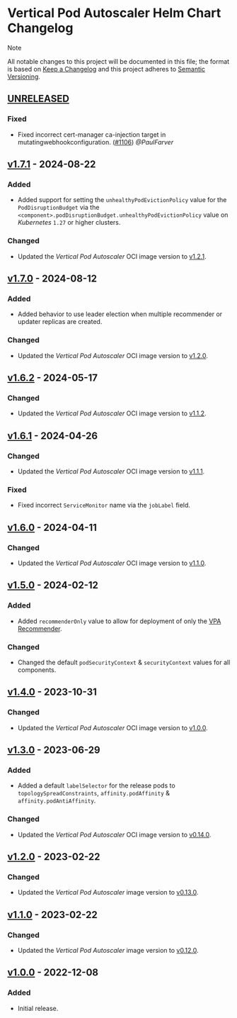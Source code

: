 # Vertical Pod Autoscaler Helm Chart Changelog

> [!NOTE]
> All notable changes to this project will be documented in this file; the format is based on [Keep a Changelog](https://keepachangelog.com/en/1.0.0/) and this project adheres to [Semantic Versioning](https://semver.org/spec/v2.0.0.html).

<!--
### Added - For new features.
### Changed - For changes in existing functionality.
### Deprecated - For soon-to-be removed features.
### Removed - For now removed features.
### Fixed - For any bug fixes.
### Security - In case of vulnerabilities.
-->

## [UNRELEASED]

### Fixed

- Fixed incorrect cert-manager ca-injection target in mutatingwebhookconfiguration. ([#1106](https://github.com/stevehipwell/helm-charts/pull/1106)) _@PaulFarver_

## [v1.7.1] - 2024-08-22

### Added

- Added support for setting the `unhealthyPodEvictionPolicy` value for the `PodDisruptionBudget` via the `<component>.podDisruptionBudget.unhealthyPodEvictionPolicy` value on _Kubernetes_ `1.27` or higher clusters.

### Changed

- Updated the _Vertical Pod Autoscaler_ OCI image version to [v1.2.1](https://github.com/kubernetes/autoscaler/releases/tag/vertical-pod-autoscaler-1.2.1).

## [v1.7.0] - 2024-08-12

### Added

- Added behavior to use leader election when multiple recommender or updater replicas are created.

### Changed

- Updated the _Vertical Pod Autoscaler_ OCI image version to [v1.2.0](https://github.com/kubernetes/autoscaler/releases/tag/vertical-pod-autoscaler-1.2.0).

## [v1.6.2] - 2024-05-17

### Changed

- Updated the _Vertical Pod Autoscaler_ OCI image version to [v1.1.2](https://github.com/kubernetes/autoscaler/releases/tag/vertical-pod-autoscaler-1.1.2).

## [v1.6.1] - 2024-04-26

### Changed

- Updated the _Vertical Pod Autoscaler_ OCI image version to [v1.1.1](https://github.com/kubernetes/autoscaler/releases/tag/vertical-pod-autoscaler-1.1.1).

### Fixed

- Fixed incorrect `ServiceMonitor` name via the `jobLabel` field.

## [v1.6.0] - 2024-04-11

### Changed

- Updated the _Vertical Pod Autoscaler_ OCI image version to [v1.1.0](https://github.com/kubernetes/autoscaler/releases/tag/vertical-pod-autoscaler-1.1.0).

## [v1.5.0] - 2024-02-12

### Added

- Added `recommenderOnly` value to allow for deployment of only the [VPA Recommender](https://github.com/kubernetes/autoscaler/blob/master/vertical-pod-autoscaler/pkg/recommender/README.md).

### Changed

- Changed the default `podSecurityContext` & `securityContext` values for all components.

## [v1.4.0] - 2023-10-31

### Changed

- Updated the _Vertical Pod Autoscaler_ OCI image version to [v1.0.0](https://github.com/kubernetes/autoscaler/releases/tag/vertical-pod-autoscaler-1.0.0).

## [v1.3.0] - 2023-06-29

### Added

- Added a default `labelSelector` for the release pods to `topologySpreadConstraints`, `affinity.podAffinity` & `affinity.podAntiAffinity`.

### Changed

- Updated the _Vertical Pod Autoscaler_ OCI image version to [v0.14.0](https://github.com/kubernetes/autoscaler/releases/tag/vertical-pod-autoscaler-0.14.0).

## [v1.2.0] - 2023-02-22

### Changed

- Updated the _Vertical Pod Autoscaler_ image version to [v0.13.0](https://github.com/kubernetes/autoscaler/releases/tag/vertical-pod-autoscaler-0.13.0).

## [v1.1.0] - 2023-02-22

### Changed

- Updated the _Vertical Pod Autoscaler_ image version to [v0.12.0](https://github.com/kubernetes/autoscaler/releases/tag/vertical-pod-autoscaler-0.12.0).

## [v1.0.0] - 2022-12-08

### Added

- Initial release.

<!--
RELEASE LINKS
-->
[UNRELEASED]: https://github.com/stevehipwell/helm-charts/tree/main/charts/vertical-pod-autoscaler
[v1.7.1]: https://github.com/stevehipwell/helm-charts/releases/tag/vertical-pod-autoscaler-1.7.1
[v1.7.0]: https://github.com/stevehipwell/helm-charts/releases/tag/vertical-pod-autoscaler-1.7.0
[v1.6.2]: https://github.com/stevehipwell/helm-charts/releases/tag/vertical-pod-autoscaler-1.6.2
[v1.6.1]: https://github.com/stevehipwell/helm-charts/releases/tag/vertical-pod-autoscaler-1.6.1
[v1.6.0]: https://github.com/stevehipwell/helm-charts/releases/tag/vertical-pod-autoscaler-1.6.0
[v1.5.0]: https://github.com/stevehipwell/helm-charts/releases/tag/vertical-pod-autoscaler-1.5.0
[v1.4.0]: https://github.com/stevehipwell/helm-charts/releases/tag/vertical-pod-autoscaler-1.4.0
[v1.3.0]: https://github.com/stevehipwell/helm-charts/releases/tag/vertical-pod-autoscaler-1.3.0
[v1.2.0]: https://github.com/stevehipwell/helm-charts/releases/tag/vertical-pod-autoscaler-1.2.0
[v1.1.0]: https://github.com/stevehipwell/helm-charts/releases/tag/vertical-pod-autoscaler-1.1.0
[v1.0.0]: https://github.com/stevehipwell/helm-charts/releases/tag/vertical-pod-autoscaler-1.0.0
